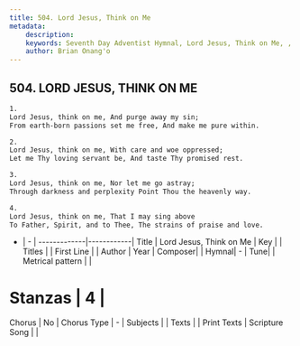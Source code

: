 ```yaml
---
title: 504. Lord Jesus, Think on Me
metadata:
    description: 
    keywords: Seventh Day Adventist Hymnal, Lord Jesus, Think on Me, , 
    author: Brian Onang'o
---
```



## 504. LORD JESUS, THINK ON ME

```txt
1.
Lord Jesus, think on me, And purge away my sin;
From earth-born passions set me free, And make me pure within.

2.
Lord Jesus, think on me, With care and woe oppressed;
Let me Thy loving servant be, And taste Thy promised rest.

3.
Lord Jesus, think on me, Nor let me go astray;
Through darkness and perplexity Point Thou the heavenly way.

4.
Lord Jesus, think on me, That I may sing above
To Father, Spirit, and to Thee, The strains of praise and love.
```

- |   -  |
-------------|------------|
Title | Lord Jesus, Think on Me |
Key |  |
Titles |  |
First Line |  |
Author | 
Year | 
Composer|  |
Hymnal|  - |
Tune|  |
Metrical pattern | |
# Stanzas | 4 |
Chorus | No |
Chorus Type | - |
Subjects |  |
Texts |  |
Print Texts | 
Scripture Song |  |
  
